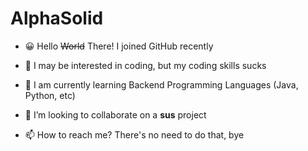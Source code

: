 # AlphaSolid

- 😀 Hello ~~World~~ There! I joined GitHub recently

- 👀 I may be interested in coding, but my coding skills sucks

- 🧐 I am currently learning Backend Programming Languages (Java, Python, etc)

- 🐧 I’m looking to collaborate on a **sus** project

- 📫 How to reach me? There's no need to do that, bye

<!---
AlphaSolid/AlphaSolid is a ✨ special ✨ repository because its `README.md` (this file) appears on your GitHub profile.
You can click the Preview link to take a look at your changes.
--->

